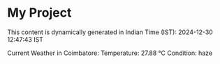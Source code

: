 # My Project

This content is dynamically generated in Indian Time (IST): 2024-12-30 12:47:43 IST


Current Weather in Coimbatore:
Temperature: 27.88 °C
Condition: haze
